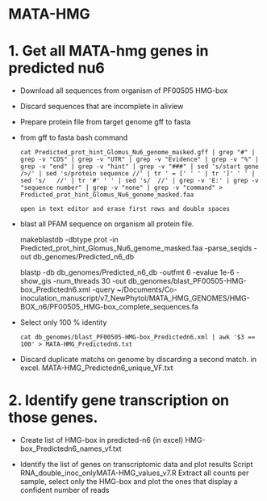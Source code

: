 # MATA-HMG


# 1. Get all MATA-hmg genes in predicted nu6 

 - Download all sequences from organism of PF00505 HMG-box

 - Discard sequences that are incomplete in aliview

 - Prepare protein file from target genome gff to fasta

 - from gff to fasta bash command

       cat Predicted_prot_hint_Glomus_Nu6_genome_masked.gff | grep "#" | grep -v "CDS" | grep -v "UTR" | grep -v "Evidence" | grep -v "%" | grep -v "end" | grep -v "hint" | grep -v "###" | sed 's/start gene />/' | sed 's/protein sequence //' | tr ' = [' ' ' | tr ']' ' ' | sed 's/   //' | tr '#' ' ' | sed 's/  //' | grep -v 'E:' | grep -v "sequence number" | grep -v "none" | grep -v "command" > Predicted_prot_hint_Glomus_Nu6_genome_masked.faa

       open in text editor and erase first rows and double spaces

- blast all PFAM sequence on organism all protein file.
    
    makeblastdb -dbtype prot -in Predicted_prot_hint_Glomus_Nu6_genome_masked.faa -parse_seqids -out db_genomes/Predicted_n6_db
    
    blastp -db db_genomes/Predicted_n6_db -outfmt 6 -evalue 1e-6 -show_gis -num_threads 30 -out db_genomes/blast_PF00505-HMG-box_Predictedn6.xml -query ~/Documents/Co-inoculation_manuscript/v7_NewPhytol/MATA_HMG_GENOMES/HMG-BOX_n6/PF00505_HMG-box_complete_sequences.fa 
    
- Select only 100 % identity    
      
      cat db_genomes/blast_PF00505-HMG-box_Predictedn6.xml | awk '$3 == 100' > MATA-HMG_Predictedn6.txt

- Discard duplicate matchs on genome by discarding a second match. in excel.
   MATA-HMG_Predictedn6_unique_VF.txt

# 2. Identify gene transcription on those genes. 

- Create list of HMG-box in predicted-n6 (in excel)
   HMG-box_Predictedn6_names_vf.txt
   
- Identify the list of genes on transcriptomic data and plot results
Script RNA_double_inoc_onlyMATA-HMG_values_v7.R 
Extract all counts per sample, select only the HMG-box and plot the ones that display a confident number of reads

